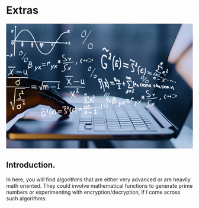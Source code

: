 # Extras

![ExtrasPicture][extras_picture]

## Introduction.
In here, you will find algorithms that are either very advanced or are heavily math oriented. They could involve mathematical functions to generate prime numbers or experimenting with encryption/decryption, if I come across such algorithms.

[extras_picture]: /assets/extras-intro-picture.jpg